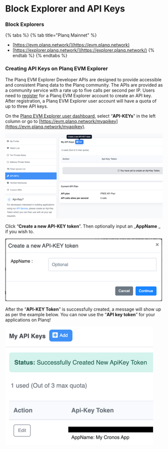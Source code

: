 # Block Explorer and API Keys

### Block Explorers

{% tabs %}
{% tab title="Planq Mainnet" %}
* [https://evm.planq.network/](https://evm.planq.network)
* [https://explorer.planq.network/](https://explorer.planq.network/)
{% endtab %}
{% endtabs %}

### **Creating API Keys on Planq EVM Explorer**

The Planq EVM Explorer Developer APIs are designed to provide accessible and consistent Planq data to the Planq community. The APIs are provided as a community service with a rate up to five calls per second per IP. Users need to [register](https://evm.planq.network/register) for a Planq EVM Explorer account to create an API key.\
After registration, a Planq EVM Explorer user account will have a quota of up to three API keys.

On the [Planq EVM Explorer user dashboard](https://evm.planq.network/myaccount), select “**API-KEYs**” in the left column or go to [https://evm.planq.network/myapikey](https://evm.planq.network/myapikey).

![drawing](../.gitbook/assets/myapikey-page.png)

Click “**Create a new API-KEY token**”. Then optionally input an \_**AppName** \_ if you wish to.

![drawing](../.gitbook/assets/create-apikey.png)

After the “**API**_**-**_**KEY Token**” is successfully created, a message will show up as per the example below. You can now use the “**API key token**” for your applications on Planq!

![](<../.gitbook/assets/image (1) (1) (1).png>)
